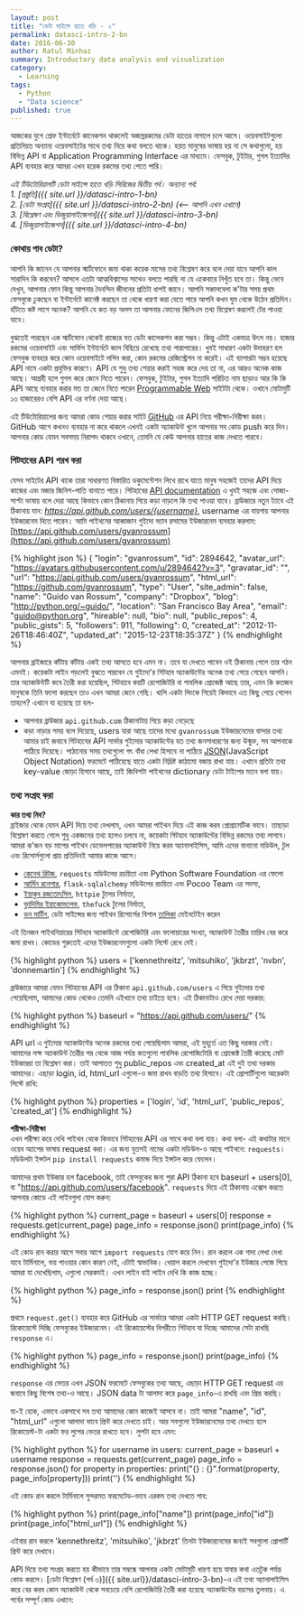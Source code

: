 ```yaml
---
layout: post
title: "ডেটা সাইন্সে হাতে খড়ি - ২"
permalink: datasci-intro-2-bn
date: 2016-06-30
author: Ratul Minhaz
summary: Introductory data analysis and visualization
category: 
  - Learning
tags:
  - Python
  - "Data science"
published: true
---
```



আজকের যুগে শ্রেফ ইন্টার্নেটে কানেকশন থাকলেই অজস্ররকমের ডেটা হাতের নাগালে চলে আসে। ওয়েবসাইটগুলো প্রতিনিয়ত অন্যান্য ওয়েবসাইটের সাথে তথ্য নিয়ে কথা বলতে থাকে। হয়ত মানুষের ভাষায় হয় না সে কথাগুলো, হয় বিভিন্ন API বা Application Programming Interface এর মাধ্যমে। ফেসবুক, টুইটার, গুগল ইত্যাদির API ব্যবহার করে আমরা এখন হরেক রকমের তথ্য পেতে পারি।

*এই টিউটোরিয়ালটি ডেটা সাইন্সে হাতে খড়ি সিরিজের দ্বিতীয় পর্ব। অন্যান্য পর্ব:*<br>
*1. [প্রস্তুতি]({{ site.url }}/datasci-intro-1-bn)*<br>
*2. [ডেটা সংগ্রহ]({{ site.url }}/datasci-intro-2-bn) (<-- আপনি এখন এখানে)*<br>
*3. [বিশ্লেষণ এবং ভিজুয়ালাইজেশন]({{ site.url }}/datasci-intro-3-bn)*<br>
*4. [ভিজুয়ালাইজেশন]({{ site.url }}/datasci-intro-4-bn)*<br>


### কোথায় পাব ডেটা?

আপনি কি জানেন যে আপনার স্মার্টফোনে জমা থাকা কয়েক মাসের তথ্য বিশ্লেষণ করে বলে দেয়া যাবে আপনি কাল সারাদিন কি করবেন? আসলে এতটা আত্মবিশ্বাসের সাথেও বলতে পারছি না যে একেবারে নিখুঁত হবে তা। কিন্তু ভেবে দেখুন, আপনার ফোন কিন্তু আপনার দৈনন্দিন জীবনের প্রতিটা ধাপই জানে। আপনি সকালবেলা ক'টার সময় প্রথম ফেসবুকে ঢুকছেন বা ইন্টার্নেটে কানেক্ট করছেন তা থেকে ধারণা করা যেতে পারে আপনি কখন ঘুম থেকে উঠেন প্রতিদিন। হাঁটতে কষ্ট লাগে অনেক? আপনি যে কত বড় অলস তা আপনার ফোনের জিপিএস তথ্য বিশ্লেষণ করলেই টের পাওয়া যাবে‌।

বুঝতেই পারছেন এক স্মার্টফোন থেকেই রাজ্যের যত ডেটা কালেকশন করা সম্ভব। কিন্তু এটাই একমাত্র উৎস নয়। হাজার রকমের ওয়েবসাইট এবং সার্ভিস ইন্টার্নেটে জাল বিছিয়ে রেখেছে তথ্য পারাপারের। খুবই সাধারণ একটা উদাহরণ হল ফেসবুক ব্যবহার করে কোন ওয়েবসাইটে লগিন করা, কোন রকমের রেজিস্ট্রেশন না করেই। এই ব্যাপারটা সম্ভব হয়েছে API নামে একটা প্রযুক্তির কারণে। API যে শুধু তথ্য শেয়ার করাই সহজ করে দেয় তা না, এর আরও অনেক কাজ আছে। আগ্রহী হলে গুগল করে জেনে নিতে পারেন। ফেসবুক, টুইটার, গুগল ইত্যাদি পরিচিত নাম ছাড়াও আর কি কি API আছে ব্যবহার করার মত তা জেনে নিতে পারেন [Programmable Web](http://www.programmableweb.com/) সাইটটা থেকে। ওখানে মোটামুটি ১৩ হাজারেরও বেশি API এর বর্ণনা দেয়া আছে।

এই টিউটোরিয়ালের জন্য আমরা কোড শেয়ার করার সাইট [GitHub](http://github.com) এর API নিয়ে পরীক্ষা-নিরীক্ষা করব। GitHub আগে কখনও ব্যবহার না করে থাকলে এখনই একটা অ্যাকাউন্ট খুলে আপনার সব কোড push করে দিন। আপনার কোড যেমন সবসময় নিরাপদ থাকবে ওখানে, তেমনি যে কেউ আপনার হাতের কাজ দেখতে পারবে।


### গিটহাবের API পরখ করা

যেসব সাইটের API থাকে তারা সাধারণত বিস্তারিত ডকুমেন্টেশন লিখে রাখে যাতে মানুষ সহজেই তাদের API দিয়ে কাজের এবং মজার জিনিশ-পাতি বানাতে পারে। গিটহাবের [API documentation](https://developer.github.com/) এ খুবই সহজে এবং সোজা-সাপ্টা ভাষায় বলে দেয়া আছে কিভাবে কোন ঠিকানায় গিয়ে কড়া নাড়লে কি তথ্য পাওয়া যাবে। ব্রাউজারে নতুন ট্যাবে এই ঠিকানায় যান: _https://api.github.com/users/{username}_, username এর যায়গায় আপনার ইউজারনেম দিতে পারেন। আমি পাইথনের আব্বাজান গুইদো ভ্যান রসামের ইউজারনেম ব্যবহার করলাম: [https://api.github.com/users/gvanrossum](https://api.github.com/users/gvanrossum)

{% highlight json %}
{
    "login": "gvanrossum",
    "id": 2894642,
    "avatar_url": "https://avatars.githubusercontent.com/u/2894642?v=3",
    "gravatar_id": "",
    "url": "https://api.github.com/users/gvanrossum",
    "html_url": "https://github.com/gvanrossum",
    "type": "User",
    "site_admin": false,
    "name": "Guido van Rossum",
    "company": "Dropbox",
    "blog": "http://python.org/~guido/",
    "location": "San Francisco Bay Area",
    "email": "guido@python.org",
    "hireable": null,
    "bio": null,
    "public_repos": 4,
    "public_gists": 5,
    "followers": 911,
    "following": 0,
    "created_at": "2012-11-26T18:46:40Z",
    "updated_at": "2015-12-23T18:35:37Z"
}
{% endhighlight %}

আপনার ব্রাইজারে কাঁটায় কাঁটায় একই তথ্য আসতে হবে এমন না। তবে যা দেখতে পাবেন ওই ঠিকানায় গেলে তার গঠন এমনই। কয়েকটা লাইন পড়লেই বুঝতে পারবেন যে গুইদো'র গিটহাব অ্যাকাউন্টের অনেক তথ্য পেয়ে গেছেন আপনি। তার অ্যাকাউন্টটি কবে তৈরী করা হয়েছিল, গিটহাবে কয়টি রেপোজিটরি বা পাবলিক প্রোজেক্ট আছে তার, এমন কি কতজন মানুষকে তিনি ফলো করছেন তাও এখন আমরা জেনে গেছি। খালি একটা লিংকে গিয়েই কিভাবে এত কিছু পেয়ে গেলেন তাহলে? এখানে যা হয়েছে তা হল-
- আপনার ব্রাউজার `api.github.com` ঠিকানাটায় গিয়ে কড়া নেড়েছে
- কড়া নাড়ার সময় বলে দিয়েছে, users যারা আছে তাদের মধ্যে `gvanrossum` ইউজারনেমের বান্দার তথ্য আমার চাই
জবাবে গিটহাবের API সার্ভার গুইদোর অ্যাকাউন্টের যত তথ্য জনসাধারণের জন্য উন্মুক্ত, সব আপনাকে পাঠিয়ে দিয়েছে। পাঠানোর সময় তথ্যগুলো গৎ বাঁধা লেখা হিসাবে না পাঠিয়ে [JSON](http://www.json.org)(JavaScript Object Notation) ফরমেটে পাঠিয়েছে যাতে একটা নিদ্রিষ্ট কাঠামো বজায় রাখা যায়। এখানে প্রতিটা তথ্য key-value জোড়া হিসাবে আছে, তাই জিনিশটা পাইথনের dictionary ডেটা টাইপের মতন বলা যায়।


### তথ্য সংগ্রহ করা

__কার তথ্য নিব?__<br>
ব্রাইজার থেকে যেমন API দিয়ে তথ্য দেখলাম, এখন আমরা পাইথন দিয়ে এই কাজ করব প্রোগ্রামেটিক ভাবে। তাছাড়া বিশ্লেষণ করতে গেলে শুধু একজনের তথ্য হলেও চলবে না, কয়েকটা গিটহাব অ্যাকাউন্টের বিভিন্ন রকমের তথ্য লাগবে। আমরা ক'জন বড় মাপের পাইথন ডেভেলপারের অ্যাকাউন্ট নিয়ে করব অ্যানালাইসিস, আমি এদের বানানো মডিউল, টুল এবং রিসোর্সগুলো প্রায় প্রতিদিনই আমার কাজে আসে।

- [কেনেথ রিটজ](https://github.com/kennethreitz), `requests` মডিউলের রচয়িতা এবং Python Software Foundation এর ফেলো
- [আর্মিন রনেশার](https://github.com/mitsuhiko), `flask-sqlalchemy` মডিউলের রচয়িতা এবং Pocoo Team এর সদস্য,
- [ইয়াকুব রজতোৎসিল](https://github.com/jkbrzt), `httpie` টুলের নির্মাতা,
- [ভ্লাদিমির ইয়াকোভলেভ](https://github.com/nvbn), `thefuck` টুলের নির্মাতা,
- [ডন মার্টিন](https://github.com/donnemartin), ডেটা সাইন্সের জন্য পাইথন রিসোর্সের বিশাল [তালিকা](https://github.com/donnemartin/data-science-ipython-notebooks) মেইনটেইন করেন


এই তিনজন পাইথনিয়ারের গিটহাব অ্যাকাউন্টে রেপোজিটরি এবং ফলোয়ারের সংখ্যা, অ্যাকাউন্ট তৈরীর তারিখ বের করে জমা রাখব। কোডের শুরুতেই এদের ইউজারনেমগুলো একটা লিস্টে রেখে দেই।

{% highlight python %}
users = ['kennethreitz', 'mitsuhiko', 'jkbrzt', 'nvbn', 'donnemartin']
{% endhighlight %}

ব্রাউজারে আমরা যেমন গিটহাবের API এর ঠিকানা `api.github.com/users` এ গিয়ে গুইদোর তথ্য পেয়েছিলাম, আমাদের কোড থেকেও তেমনি এইখানে তথ্য চাইতে হবে। এই ঠিকানাটাও রেখে দেয়া দরকার:

{% highlight python %}
    baseurl = "https://api.github.com/users/"
{% endhighlight %}

API url এ গুইদোর অ্যাকাউন্টের অনেক রকমের তথ্য পেয়েছিলাম আমরা, এই মুহূর্তে এত কিছু দরকার নেই। আমাদের লক্ষ অ্যাকাউন্ট তৈরীর পর থেকে আজ পর্যন্ত কতগুলো পাবলিক রেপোজিটোরি বা প্রোজেক্ট তৈরী করেছে মোট ইউজাররা তা বিশ্লেষণ করা। তাই আপাতত শুধু public_repos এবং created_at এই দুই তথ্য দরকার আমাদের। এছাড়া login, id, html_url এগুলো-ও জমা রাখব বাড়তি তথ্য হিসাবে। এই প্রোপার্টিগুলো আরেকটা লিস্টে রাখি:

{% highlight python %}
properties = ['login', 'id', 'html_url', 'public_repos', 'created_at']
{% endhighlight %}

__পরীক্ষা-নিরীক্ষা__<br>
এখন পরীক্ষা করে দেখি পাইথন থেকে কিভাবে গিটহাবের API এর সাথে কথা বলা যায়। কথা বলা- এই কথাটার মানে ওয়েব অ্যাপের ভাষায় request করা। এর জন্য যুতসই নামের একটা মডিউল-ও আছে পাইথনে: `requests`। মডিউলটা ইন্সটল `pip install requests` কমান্ড দিয়ে ইন্সটল করে ফেলেন।

আমাদের প্রথম ইউজার হল facebook, তাই ফেসবুকের জন্য পুরা API ঠিকানা হবে baseurl + users[0], বা "https://api.github.com/users/facebook". `requests` দিয়ে এই ঠিকানায় এক্সেস করতে আপনার কোডে এই লাইনগুলা যোগ করুন:

{% highlight python %}
current_page = baseurl + users[0]
response = requests.get(current_page)
page_info = response.json()
print(page_info)
{% endhighlight %}

এই কোড রান করার আগে সবার আগে ‍`import requests` যোগ করে নিন। রান করলে এক গাদা লেখা দেখা যাবে টার্মিনালে, ভয় পাওয়ার কোন কারণ নেই, এটাই স্বাভাবিক। খেয়াল করলে দেখবেন গুইদো'র ইউজার পেজে গিয়ে আমরা যা দেখেছিলাম, এগুলো সেরকমই। এখন লাইন বাই লাইন দেখি কি কাজ হচ্ছে।

{% highlight python %}
page_info = response.json()
print
{% endhighlight %}

প্রথমে `request.get()` ব্যবহার করে GitHub এর সার্ভারে আমরা একটা HTTP GET request করছি। রিকোয়েস্টে দিচ্ছি ফেসবুকের ইউজারনেম। এই রিকোয়েস্টের বিপরীতে গিটহাব যা দিচ্ছে আমাদের সেটা রাখছি ‍`response` এ।

{% highlight python %}
page_info = response.json()
print(page_info)
{% endhighlight %}

`response` এর ভেতর এখন JSON ফরমেটে ফেসবুকের তথ্য আছে, এছাড়া HTTP GET request এর জবাবে কিছু বিশেষ তথ্য-ও আছে। JSON data টা আলাদা করে `page_info`-এ রাখছি এবং প্রিন্ত করছি।

যা-ই হোক, এভাবে একসাথে সব তথ্য আমাদের কোন কাজেই আসবে না। তাই আমরা "name", "id", "html_url" এগুলো আলাদা ভাবে প্রিন্ট করে দেখতে চাই। আর সবগুলো ইউজারনেমের তথ্য দেখতে হলে রিকোয়েস্ট-টা একটা ফর লুপের ভেতর রাখতে হবে। লুপটা হবে এমন:

{% highlight python %}
for username in users:
    current_page = baseurl + username
    response = requests.get(current_page)
    page_info = response.json()
    for property in properties:
        print("{} : {}".format(property, page_info[property]))
        print('')
{% endhighlight %}

এই কোড রান করলে টার্মিনালে সুন্দরমত ফরমেটেড-ভাবে এরকম তথ্য দেখতে পাব:

{% highlight python %}
print(page_info["name"])
print(page_info["id"])
print(page_info["html_url"])
{% endhighlight %}

এইবার রান করলে 'kennethreitz', 'mitsuhiko', 'jkbrzt' তিনটা ইউজারনেমের জন্যই সবগুলো প্রোপার্টি প্রিন্ট করে দেখাবে।

API দিয়ে তথ্য সংগ্রহ করতে হয় কীভাবে তার সম্বন্ধে আপনার একটা মোটামুটি ধারণা হয়ে যাবার কথা এতটুক পর্যন্ত কোড করলে। [ডেটা বিশ্লেষণ (পর্ব ৩)]({{ site.url}}/datasci-intro-3-bn)-এ এই তথ্য অ্যানালাইসিস করে বের করব কোন অ্যাকাউন্ট থেকে সবচেয়ে বেশি রেপোজিটরি তৈরী করা হয়েছে অ্যাকাউন্টের বয়সের তুলনায়। এ পর্বের সম্পূর্ণ কোড এখানে:

<script src="https://gist.github.com/mnzr/30fbd4e6fd3177a53f83.js"></script>
